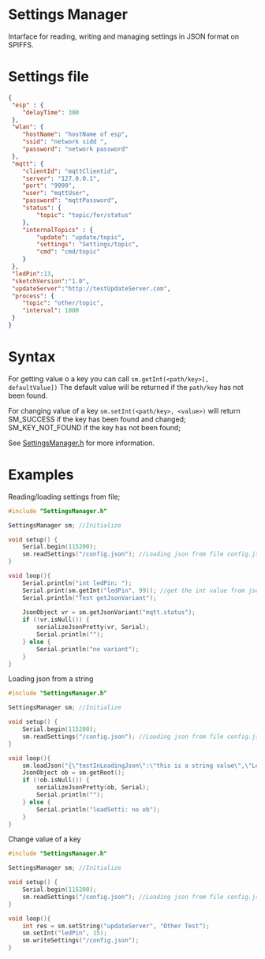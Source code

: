 # Settings Manager

Intarface for reading, writing and managing settings in JSON format on SPIFFS.

# Settings file
```json
{
 "esp" : {
	"delayTime": 300
 },
 "wlan": {
	"hostName": "hostName of esp",
	"ssid": "network sidd ",
	"password": "network password"
 },
 "mqtt": {
	"clientId": "mqttClientid",
	"server": "127.0.0.1",
	"port": "9999",
	"user": "mqttUser",
	"password": "mqttPassword",
	"status": {
		"topic": "topic/for/status"
	},
	"internalTopics" : {
		"update": "update/topic",
		"settings": "Settings/topic",
		"cmd": "cmd/topic"
	}
 },
 "ledPin":13,
 "sketchVersion":"1.0",
 "updateServer":"http://testUpdateServer.com",
 "process": {
	"topic": "other/topic",
	"interval": 1000
 }
}
```

# Syntax
For getting value o a key you can call ``` sm.getInt(<path/key>[, defaultValue]) ``` The default value will be returned if the ```path/key``` has not been found.

For changing value of a key ``` sm.setInt(<path/key>, <value>) ``` will return SM_SUCCESS if the key has been found and changed; SM_KEY_NOT_FOUND if the key has not been found;

See [SettingsManager.h](https://github.com/SergiuToporjinschi/settingsmanager/blob/master/src/SettingsManager.h) for more information.

# Examples
Reading/loading settings from file;
```Cpp
#include "SettingsManager.h"

SettingsManager sm; //Initialize

void setup() {
    Serial.begin(115200);
    sm.readSettings("/config.json"); //Loading json from file config.json
}

void loop(){
    Serial.println("int ledPin: "); 
    Serial.print(sm.getInt("ledPin", 99)); //get the int value from json root
    Serial.println("Test getJsonVariant");
    
    JsonObject vr = sm.getJsonVariant("mqtt.status");
    if (!vr.isNull()) {
        serializeJsonPretty(vr, Serial);
        Serial.println("");
    } else {
        Serial.println("no variant");
    }
}
```

Loading json from a string
```Cpp
#include "SettingsManager.h"

SettingsManager sm; //Initialize

void setup() {
    Serial.begin(115200);
    sm.readSettings("/config.json"); //Loading json from file config.json
}

void loop(){
    sm.loadJson("{\"testInLoadingJson\":\"this is a string value\",\"Level1\":{\"Level2Key\":12,\"Level2Test\":true,\"Level3\":{\"float\":23.5}}}");
    JsonObject ob = sm.getRoot();
    if (!ob.isNull()) {
        serializeJsonPretty(ob, Serial);
        Serial.println("");
    } else {
        Serial.println("loadSetti: no ob");
    }
}
```

Change value of a key
```Cpp
#include "SettingsManager.h"

SettingsManager sm; //Initialize

void setup() {
    Serial.begin(115200);
    sm.readSettings("/config.json"); //Loading json from file config.json
}

void loop(){
    int res = sm.setString("updateServer", "Other Test");
    sm.setInt("ledPin", 15);
    sm.writeSettings("/config.json");
}
```
